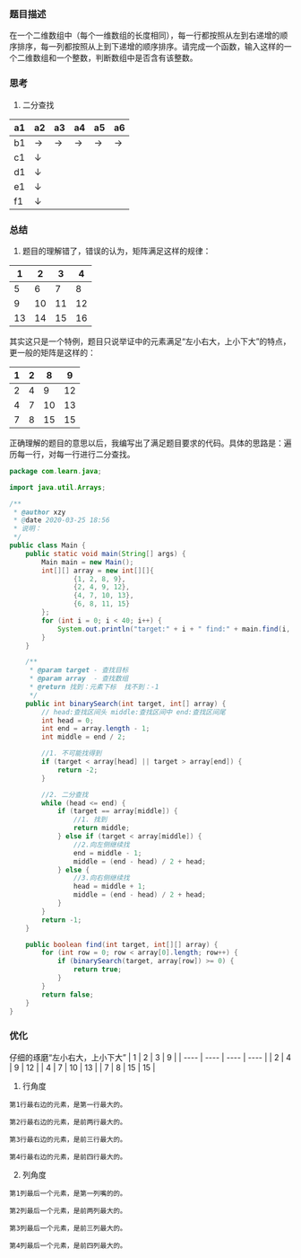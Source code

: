 ### 题目描述

在一个二维数组中（每个一维数组的长度相同），每一行都按照从左到右递增的顺序排序，每一列都按照从上到下递增的顺序排序。请完成一个函数，输入这样的一个二维数组和一个整数，判断数组中是否含有该整数。

### 思考

1. 二分查找

| a1   | a2   | a3   | a4   | a5   | a6   |
| ---- | ---- | ---- | ---- | ---- | ---- |
| b1   | →    | →    | →    | →    | →    |
| c1   | ↓    |      |      |      |      |
| d1   | ↓    |      |      |      |      |
| e1   | ↓    |      |      |      |      |
| f1   | ↓    |      |      |      |      |

### 总结

1. 题目的理解错了，错误的认为，矩阵满足这样的规律：

| 1    | 2    | 3    | 4    |
| ---- | ---- | ---- | ---- |
| 5    | 6    | 7    | 8    |
| 9    | 10   | 11   | 12   |
| 13   | 14   | 15   | 16   |

其实这只是一个特例，题目只说举证中的元素满足“左小右大，上小下大”的特点，更一般的矩阵是这样的：

| 1    | 2    | 8    | 9    |
| ---- | ---- | ---- | ---- |
| 2    | 4    | 9    | 12   |
| 4    | 7    | 10   | 13   |
| 7    | 8    | 15   | 15   |

正确理解的题目的意思以后，我编写出了满足题目要求的代码。具体的思路是：遍历每一行，对每一行进行二分查找。

```java
package com.learn.java;

import java.util.Arrays;

/**
 * @author xzy
 * @date 2020-03-25 18:56
 * 说明：
 */
public class Main {
    public static void main(String[] args) {
        Main main = new Main();
        int[][] array = new int[][]{
                {1, 2, 8, 9},
                {2, 4, 9, 12},
                {4, 7, 10, 13},
                {6, 8, 11, 15}
        };
        for (int i = 0; i < 40; i++) {
            System.out.println("target:" + i + " find:" + main.find(i, array));
        }
    }

    /**
     * @param target - 查找目标
     * @param array  - 查找数组
     * @return 找到：元素下标  找不到：-1
     */
    public int binarySearch(int target, int[] array) {
        // head:查找区间头 middle:查找区间中 end:查找区间尾
        int head = 0;
        int end = array.length - 1;
        int middle = end / 2;

        //1. 不可能找得到
        if (target < array[head] || target > array[end]) {
            return -2;
        }

        //2. 二分查找
        while (head <= end) {
            if (target == array[middle]) {
                //1. 找到
                return middle;
            } else if (target < array[middle]) {
                //2.向左侧继续找
                end = middle - 1;
                middle = (end - head) / 2 + head;
            } else {
                //3.向右侧继续找
                head = middle + 1;
                middle = (end - head) / 2 + head;
            }
        }
        return -1;
    }

    public boolean find(int target, int[][] array) {
        for (int row = 0; row < array[0].length; row++) {
            if (binarySearch(target, array[row]) >= 0) {
                return true;
            }
        }
        return false;
    }
}
```

### 优化

仔细的琢磨“左小右大，上小下大”
| 1    | 2    | 3    | 9    |
| ---- | ---- | ---- | ---- |
| 2    | 4    | 9    | 12   |
| 4    | 7    | 10   | 13   |
| 7    | 8    | 15   | 15   |

1. 行角度
```
第1行最右边的元素，是第一行最大的。

第2行最右边的元素，是前两行最大的。

第3行最右边的元素，是前三行最大的。

第4行最右边的元素，是前四行最大的。
```

2. 列角度
```
第1列最后一个元素，是第一列嘴的的。

第2列最后一个元素，是前两列最大的。

第3列最后一个元素，是前三列最大的。

第4列最后一个元素，是前四列最大的。
```